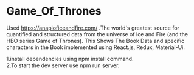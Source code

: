 # Game_Of_Thrones
Used https://anapioficeandfire.com/ .The world's greatest source for quantified and structured data from the universe of Ice and Fire (and the HBO series Game of Thrones). This Shows The Book Data and specific characters in the Book implemented using React.js, Redux, Material-Ui.

1.install dependencies using npm install command.                                                                                                     
2.To start the dev server use npm run server.
